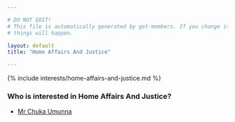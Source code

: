 ```yaml
---

# DO NOT EDIT!
# This file is automatically generated by get-members. If you change it, bad
# things will happen.

layout: default
title: "Home Affairs And Justice"

---
```


{% include interests/home-affairs-and-justice.md %}

### Who is interested in Home Affairs And Justice?


* [Mr Chuka Umunna](members/mr-chuka-umunna.html)
